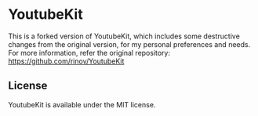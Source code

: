 # YoutubeKit

This is a forked version of YoutubeKit, which includes some destructive changes from the original version, for my personal preferences and needs. For more information, refer the original repository: https://github.com/rinov/YoutubeKit

## License

YoutubeKit is available under the MIT license.
